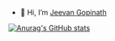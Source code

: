 - 👋 Hi, I’m [Jeevan Gopinath](https://github.com/Shadowgrafity/)

[![Anurag's GitHub stats](https://github-readme-stats.vercel.app/api?username=Shadowgrafity&theme=ayu-mirage&show_icons=true)](https://github.com/anuraghazra/github-readme-stats)

<!---
Shadowgrafity/Shadowgrafity is a ✨ special ✨ repository because its `README.md` (this file) appears on your GitHub profile.
You can click the Preview link to take a look at your changes.
--->
